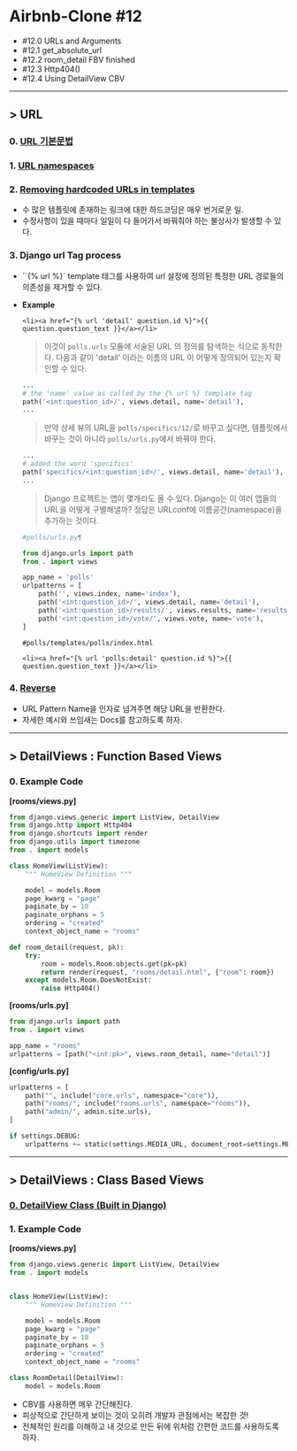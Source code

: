 # Airbnb-Clone #12

- #12.0 URLs and Arguments
- #12.1 get_absolute_url
- #12.2 room_detail FBV finished
- #12.3 Http404()
- #12.4 Using DetailView CBV

---

## > URL

### 0. [URL 기본문법](https://wikidocs.net/9649)

### 1. [URL namespaces](https://docs.djangoproject.com/en/3.0/topics/http/urls/#url-namespaces)

### 2. [Removing hardcoded URLs in templates](https://docs.djangoproject.com/ko/3.0/intro/tutorial03/#removing-hardcoded-urls-in-templates)

- 수 많은 템플릿에 존재하는 링크에 대한 하드코딩은 매우 번거로운 일.
- 수정사항이 있을 때마다 일일이 다 들어가서 바꿔줘야 하는 불상사가 발생할 수 있다.

### 3. Django url Tag process

- ``{% url %}` template 태그를 사용하여 url 설정에 정의된 특정한 URL 경로들의 의존성을 제거할 수 있다.

- **Example**

  ```django
  <li><a href="{% url 'detail' question.id %}">{{ question.question_text }}</a></li>
  ```

  > 이것이 `polls.urls` 모듈에 서술된 URL 의 정의를 탐색하는 식으로 동작한다. 다음과 같이 'detail' 이라는 이름의 URL 이 어떻게 정의되어 있는지 확인할 수 있다.

  ```python
  ...
  # the 'name' value as called by the {% url %} template tag
  path('<int:question_id>/', views.detail, name='detail'),
  ...
  ```

  > 만약 상세 뷰의 URL을 `polls/specifics/12/`로 바꾸고 싶다면, 템플릿에서 바꾸는 것이 아니라 `polls/urls.py`에서 바꿔야 한다.

  ```python
  ...
  # added the word 'specifics'
  path('specifics/<int:question_id>/', views.detail, name='detail'),
  ...
  ```

  > Django 프로젝트는 앱이 몇개라도 올 수 있다. Django는 이 여러 앱들의 URL을 어떻게 구별해낼까? 정답은 URLconf에 이름공간(namespace)을 추가하는 것이다.

  ```python
  #polls/urls.py¶
  
  from django.urls import path
  from . import views
  
  app_name = 'polls'
  urlpatterns = [
      path('', views.index, name='index'),
      path('<int:question_id>/', views.detail, name='detail'),
      path('<int:question_id>/results/', views.results, name='results'),
      path('<int:question_id>/vote/', views.vote, name='vote'),
  ]
  ```

  ```django
  #polls/templates/polls/index.html
  
  <li><a href="{% url 'polls:detail' question.id %}">{{ question.question_text }}</a></li>
  ```

### 4. [Reverse](https://docs.djangoproject.com/en/3.0/topics/http/urls/#reversing-namespaced-urls)

- URL Pattern Name을 인자로 넘겨주면 해당 URL을 반환한다.
- 자세한 예시와 쓰임새는 Docs를 참고하도록 하자.

---

## > DetailViews : Function Based Views

### 0. Example Code

**[rooms/views.py]**

```python
from django.views.generic import ListView, DetailView
from django.http import Http404
from django.shortcuts import render
from django.utils import timezone
from . import models

class HomeView(ListView):
    """ HomeView Definition """

    model = models.Room
    page_kwarg = "page"
    paginate_by = 10
    paginate_orphans = 5
    ordering = "created"
    context_object_name = "rooms"

def room_detail(request, pk):
    try:
        room = models.Room.objects.get(pk=pk)
        return render(request, "rooms/detail.html", {"room": room})
    except models.Room.DoesNotExist:
        raise Http404()
```

**[rooms/urls.py]**

```python
from django.urls import path
from . import views

app_name = "rooms"
urlpatterns = [path("<int:pk>", views.room_detail, name="detail")]
```

**[config/urls.py]**

```python
urlpatterns = [
    path("", include("core.urls", namespace="core")),
    path("rooms/", include("rooms.urls", namespace="rooms")),
    path("admin/", admin.site.urls),
]

if settings.DEBUG:
    urlpatterns += static(settings.MEDIA_URL, document_root=settings.MEDIA_ROOT)
```

---

## > DetailViews : Class Based Views

### [0. DetailView Class (Built in Django)](http://ccbv.co.uk/projects/Django/3.0/django.views.generic.detail/DetailView/)

### 1. Example Code

**[rooms/views.py]**

```python
from django.views.generic import ListView, DetailView
from . import models


class HomeView(ListView):
    """ HomeView Definition """

    model = models.Room
    page_kwarg = "page"
    paginate_by = 10
    paginate_orphans = 5
    ordering = "created"
    context_object_name = "rooms"

class RoomDetail(DetailView):
    model = models.Room

```

- CBV를 사용하면 매우 간단해진다.
- 피상적으로 간단하게 보이는 것이 오히려 개발자 관점에서는 복잡한 것!
- 전체적인 원리를 이해하고 내 것으로 만든 뒤에 위처럼 간편한 코드를 사용하도록 하자.